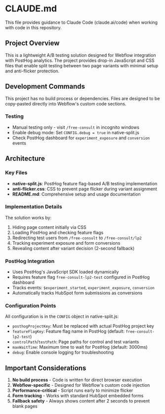 # CLAUDE.md

This file provides guidance to Claude Code (claude.ai/code) when working with code in this repository.

## Project Overview

This is a lightweight A/B testing solution designed for Webflow integration with PostHog analytics. The project provides drop-in JavaScript and CSS files that enable split testing between two page variants with minimal setup and anti-flicker protection.

## Development Commands

This project has no build process or dependencies. Files are designed to be copy-pasted directly into Webflow's custom code sections.

### Testing
- Manual testing only - visit `/free-consult` in incognito windows
- Enable debug mode: Set `CONFIG.debug = true` in native-split.js
- Check PostHog dashboard for `experiment_exposure` and `conversion` events

## Architecture

### Key Files
- **native-split.js**: PostHog feature flag-based A/B testing implementation
- **anti-flicker.css**: CSS to prevent page flicker during variant assignment
- **README.md**: Comprehensive setup and usage documentation

### Implementation Details

The solution works by:
1. Hiding page content initially via CSS
2. Loading PostHog and checking feature flags
3. Redirecting test users from `/free-consult` to `/free-consult/lp2`
4. Tracking experiment exposure and form conversions
5. Revealing content after variant decision (2-second fallback)

### PostHog Integration
- Uses PostHog's JavaScript SDK loaded dynamically
- Requires feature flag `free-consult-lp2-test` configured in PostHog dashboard
- Tracks events: `$experiment_started`, `experiment_exposure`, `conversion`
- Automatically tracks HubSpot form submissions as conversions

### Configuration Points
All configuration is in the `CONFIG` object in native-split.js:
- `posthogProjectKey`: Must be replaced with actual PostHog project key
- `featureFlagKey`: Feature flag name in PostHog (default: `free-consult-lp2-test`)
- `controlPath`/`testPath`: Page paths for control and test variants
- `maxWaitTime`: Maximum time to wait for PostHog (default: 3000ms)
- `debug`: Enable console logging for troubleshooting

## Important Considerations

1. **No build process** - Code is written for direct browser execution
2. **Webflow-specific** - Designed for Webflow's custom code injection
3. **Performance-critical** - Script runs early to minimize flicker
4. **Form tracking** - Works with standard HubSpot embedded forms
5. **Fallback safety** - Always shows content after 2 seconds to prevent blank pages